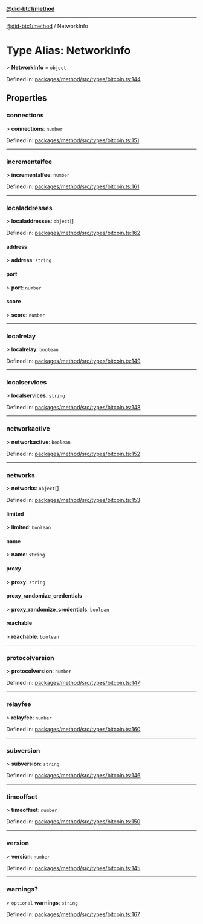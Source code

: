 [**@did-btc1/method**](../README.md)

***

[@did-btc1/method](../globals.md) / NetworkInfo

# Type Alias: NetworkInfo

&gt; **NetworkInfo** = `object`

Defined in: [packages/method/src/types/bitcoin.ts:144](https://github.com/dcdpr/did-btc1-js/blob/4ab6f9915d95beed9bc633644c9db1539395f512/packages/method/src/types/bitcoin.ts#L144)

## Properties

### connections

&gt; **connections**: `number`

Defined in: [packages/method/src/types/bitcoin.ts:151](https://github.com/dcdpr/did-btc1-js/blob/4ab6f9915d95beed9bc633644c9db1539395f512/packages/method/src/types/bitcoin.ts#L151)

***

### incrementalfee

&gt; **incrementalfee**: `number`

Defined in: [packages/method/src/types/bitcoin.ts:161](https://github.com/dcdpr/did-btc1-js/blob/4ab6f9915d95beed9bc633644c9db1539395f512/packages/method/src/types/bitcoin.ts#L161)

***

### localaddresses

&gt; **localaddresses**: `object`[]

Defined in: [packages/method/src/types/bitcoin.ts:162](https://github.com/dcdpr/did-btc1-js/blob/4ab6f9915d95beed9bc633644c9db1539395f512/packages/method/src/types/bitcoin.ts#L162)

#### address

&gt; **address**: `string`

#### port

&gt; **port**: `number`

#### score

&gt; **score**: `number`

***

### localrelay

&gt; **localrelay**: `boolean`

Defined in: [packages/method/src/types/bitcoin.ts:149](https://github.com/dcdpr/did-btc1-js/blob/4ab6f9915d95beed9bc633644c9db1539395f512/packages/method/src/types/bitcoin.ts#L149)

***

### localservices

&gt; **localservices**: `string`

Defined in: [packages/method/src/types/bitcoin.ts:148](https://github.com/dcdpr/did-btc1-js/blob/4ab6f9915d95beed9bc633644c9db1539395f512/packages/method/src/types/bitcoin.ts#L148)

***

### networkactive

&gt; **networkactive**: `boolean`

Defined in: [packages/method/src/types/bitcoin.ts:152](https://github.com/dcdpr/did-btc1-js/blob/4ab6f9915d95beed9bc633644c9db1539395f512/packages/method/src/types/bitcoin.ts#L152)

***

### networks

&gt; **networks**: `object`[]

Defined in: [packages/method/src/types/bitcoin.ts:153](https://github.com/dcdpr/did-btc1-js/blob/4ab6f9915d95beed9bc633644c9db1539395f512/packages/method/src/types/bitcoin.ts#L153)

#### limited

&gt; **limited**: `boolean`

#### name

&gt; **name**: `string`

#### proxy

&gt; **proxy**: `string`

#### proxy\_randomize\_credentials

&gt; **proxy\_randomize\_credentials**: `boolean`

#### reachable

&gt; **reachable**: `boolean`

***

### protocolversion

&gt; **protocolversion**: `number`

Defined in: [packages/method/src/types/bitcoin.ts:147](https://github.com/dcdpr/did-btc1-js/blob/4ab6f9915d95beed9bc633644c9db1539395f512/packages/method/src/types/bitcoin.ts#L147)

***

### relayfee

&gt; **relayfee**: `number`

Defined in: [packages/method/src/types/bitcoin.ts:160](https://github.com/dcdpr/did-btc1-js/blob/4ab6f9915d95beed9bc633644c9db1539395f512/packages/method/src/types/bitcoin.ts#L160)

***

### subversion

&gt; **subversion**: `string`

Defined in: [packages/method/src/types/bitcoin.ts:146](https://github.com/dcdpr/did-btc1-js/blob/4ab6f9915d95beed9bc633644c9db1539395f512/packages/method/src/types/bitcoin.ts#L146)

***

### timeoffset

&gt; **timeoffset**: `number`

Defined in: [packages/method/src/types/bitcoin.ts:150](https://github.com/dcdpr/did-btc1-js/blob/4ab6f9915d95beed9bc633644c9db1539395f512/packages/method/src/types/bitcoin.ts#L150)

***

### version

&gt; **version**: `number`

Defined in: [packages/method/src/types/bitcoin.ts:145](https://github.com/dcdpr/did-btc1-js/blob/4ab6f9915d95beed9bc633644c9db1539395f512/packages/method/src/types/bitcoin.ts#L145)

***

### warnings?

&gt; `optional` **warnings**: `string`

Defined in: [packages/method/src/types/bitcoin.ts:167](https://github.com/dcdpr/did-btc1-js/blob/4ab6f9915d95beed9bc633644c9db1539395f512/packages/method/src/types/bitcoin.ts#L167)
